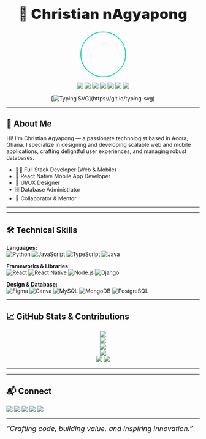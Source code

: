 <div align="center">

<h1 style="font-size:2.6em; font-weight:900; letter-spacing:1px;">🚀 Christian nAgyapong</h1>

<img src="https://avatars.githubusercontent.com/ChristianAgyapong" width="115" style="border-radius:50%; border:2.5px solid #00D4AA;">

<p>
  <img src="https://img.shields.io/badge/🌍%20Accra,%20Ghana-00D4AA?style=for-the-badge&labelColor=232946">
  <img src="https://img.shields.io/badge/💡%20Learning-4ECDC4?style=for-the-badge&labelColor=232946">
  <img src="https://img.shields.io/badge/🤝%20Collaboration-FF6B6B?style=for-the-badge&labelColor=232946">
  <img src="https://img.shields.io/badge/Full%20Stack%20Developer-232946?style=for-the-badge&logo=github&logoColor=white">
  <img src="https://img.shields.io/badge/React%20Native%20Expert-61DAFB?style=for-the-badge&logo=react&logoColor=white">
  <img src="https://img.shields.io/badge/UI%2FUX%20Designer-FF6B6B?style=for-the-badge&logo=figma&logoColor=white">
  <img src="https://img.shields.io/badge/Database%20Administrator-4ECDC4?style=for-the-badge&logo=mysql&logoColor=white">
</p>

[![Typing SVG](https://readme-typing-svg.demolab.com?font=Fira+Code&weight=900&size=32&pause=1000&color=00D4AA&center=true&vCenter=true&width=700&lines=Full+Stack+Developer.;React+Native+Mobile+App+Developer.;UI%2FUX+Designer.;Database+Administrator.)](https://git.io/typing-svg)

</div>

---

## 📖 About Me

Hi! I'm Christian Agyapong — a passionate technologist based in Accra, Ghana. I specialize in designing and developing scalable web and mobile applications, crafting delightful user experiences, and managing robust databases.

- 👨‍💻 Full Stack Developer (Web & Mobile)
- 📱 React Native Mobile App Developer
- 🎨 UI/UX Designer
- 🗄️ Database Administrator
- 🤝 Collaborator & Mentor

---



---

## 🛠️ Technical Skills

**Languages:**  
![Python](https://img.shields.io/badge/Python-3776AB?style=flat-square&logo=python&logoColor=white)
![JavaScript](https://img.shields.io/badge/JavaScript-F7DF1E?style=flat-square&logo=javascript&logoColor=black)
![TypeScript](https://img.shields.io/badge/TypeScript-3178C6?style=flat-square&logo=typescript&logoColor=white)
![Java](https://img.shields.io/badge/Java-007396?style=flat-square&logo=java&logoColor=white)

**Frameworks & Libraries:**  
![React](https://img.shields.io/badge/React-61DAFB?style=flat-square&logo=react&logoColor=black)
![React Native](https://img.shields.io/badge/React_Native-61DAFB?style=flat-square&logo=react&logoColor=black)
![Node.js](https://img.shields.io/badge/Node.js-43853D?style=flat-square&logo=node.js&logoColor=white)
![Django](https://img.shields.io/badge/Django-092E20?style=flat-square&logo=django&logoColor=white)

**Design & Database:**  
![Figma](https://img.shields.io/badge/Figma-F24E1E?style=flat-square&logo=figma&logoColor=white)
![Canva](https://img.shields.io/badge/AdobeXD-FF61F6?style=flat-square&logo=adobexd&logoColor=white)
![MySQL](https://img.shields.io/badge/MySQL-005C84?style=flat-square&logo=mysql&logoColor=white)
![MongoDB](https://img.shields.io/badge/MongoDB-47A248?style=flat-square&logo=mongodb&logoColor=white)
![PostgreSQL](https://img.shields.io/badge/PostgreSQL-336791?style=flat-square&logo=postgresql&logoColor=white)

---

## 📈 GitHub Stats & Contributions

<div align="center">
  <img src="https://github-readme-streak-stats.herokuapp.com?user=ChristianAgyapong&theme=radical&hide_border=true&date_format=j%20M%5B%20Y%5D&ring=00D4AA&fire=FF6B6B"/>
  <br>
  <img src="https://github-readme-stats.vercel.app/api?username=ChristianAgyapong&show_icons=true&theme=radical&title_color=00D4AA&icon_color=FF6B6B&text_color=FFFFFF&bg_color=232946&border_color=00D4AA"/>
  <br>
  <img src="https://github-readme-stats.vercel.app/api/top-langs/?username=ChristianAgyapong&layout=compact&theme=radical&title_color=00D4AA&text_color=FFFFFF&bg_color=232946&border_color=00D4AA"/>
  <br>
  <img src="https://github-profile-summary-cards.vercel.app/api/cards/profile-details?username=ChristianAgyapong&theme=radical"/>
  <br>
  <img src="https://komarev.com/ghpvc/?username=ChristianAgyapong&color=00D4AA&style=for-the-badge&label=Profile+Views">
  <img src="https://img.shields.io/github/followers/ChristianAgyapong?label=Followers&style=for-the-badge&color=FF6B6B&labelColor=232946">
</div>

---

---



## 📬 Connect

<a href="https://twitter.com/ChristianAgyapong"><img src="https://img.shields.io/badge/Twitter-1DA1F2?style=for-the-badge&logo=twitter&logoColor=white"></a>
<a href="https://www.linkedin.com/in/christian-agyapong"><img src="https://img.shields.io/badge/LinkedIn-0077B5?style=for-the-badge&logo=linkedin&logoColor=white"></a>
<a href="https://www.youtube.com/@ChristianAgyapong"><img src="https://img.shields.io/badge/YouTube-FF0000?style=for-the-badge&logo=youtube&logoColor=white"></a>
<a href="mailto:christian.agyapong@example.com"><img src="https://img.shields.io/badge/Email-4ECDC4?style=for-the-badge&logo=gmail&logoColor=white"></a>
<a href="https://christianagyapong.dev"><img src="https://img.shields.io/badge/Portfolio-000000?style=for-the-badge&logo=react&logoColor=white"></a>

---

<i style="font-size:1.3em;">“Crafting code, building value, and inspiring innovation.”</i>

</div>
